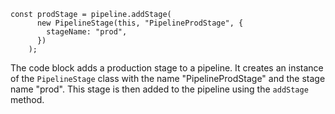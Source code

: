 ```tsx
const prodStage = pipeline.addStage(
      new PipelineStage(this, "PipelineProdStage", {
        stageName: "prod",
      })
    );
```

The code block adds a production stage to a pipeline. It creates an instance of the `PipelineStage` class with the name "PipelineProdStage" and the stage name "prod". This stage is then added to the pipeline using the `addStage` method.